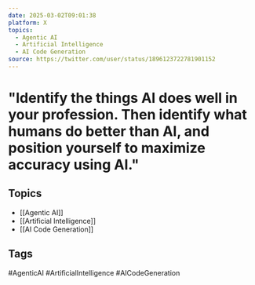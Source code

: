 ```yaml
---
date: 2025-03-02T09:01:38
platform: X
topics:
  - Agentic AI
  - Artificial Intelligence
  - AI Code Generation
source: https://twitter.com/user/status/1896123722781901152
---
```

# "Identify the things AI does well in your profession. Then identify what humans do better than AI, and position yourself to maximize accuracy using AI."

## Topics
- [[Agentic AI]]
- [[Artificial Intelligence]]
- [[AI Code Generation]]

## Tags
#AgenticAI #ArtificialIntelligence #AICodeGeneration